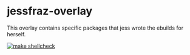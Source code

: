 # jessfraz-overlay

This overlay contains specific packages that jess wrote the ebuilds for
herself.

[![make shellcheck](https://github.com/jessfraz/jessfraz-overlay/workflows/make%20shellcheck/badge.svg)](https://github.com/jessfraz/jessfraz-overlay/actions?query=workflow%3A%22make+shellcheck%22+branch%3Amaster)
